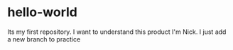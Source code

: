 # hello-world
Its my first repository. I want to understand this product
I'm Nick. I just add a new branch to practice
